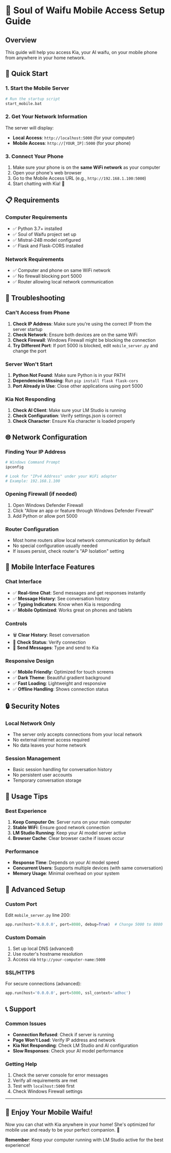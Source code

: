 # 📱 Soul of Waifu Mobile Access Setup Guide

## Overview
This guide will help you access Kia, your AI waifu, on your mobile phone from anywhere in your home network.

## 🚀 Quick Start

### 1. Start the Mobile Server
```bash
# Run the startup script
start_mobile.bat
```

### 2. Get Your Network Information
The server will display:
- **Local Access**: `http://localhost:5000` (for your computer)
- **Mobile Access**: `http://[YOUR_IP]:5000` (for your phone)

### 3. Connect Your Phone
1. Make sure your phone is on the **same WiFi network** as your computer
2. Open your phone's web browser
3. Go to the Mobile Access URL (e.g., `http://192.168.1.100:5000`)
4. Start chatting with Kia! 💋

## 📋 Requirements

### Computer Requirements
- ✅ Python 3.7+ installed
- ✅ Soul of Waifu project set up
- ✅ Mistral-24B model configured
- ✅ Flask and Flask-CORS installed

### Network Requirements
- ✅ Computer and phone on same WiFi network
- ✅ No firewall blocking port 5000
- ✅ Router allowing local network communication

## 🔧 Troubleshooting

### Can't Access from Phone
1. **Check IP Address**: Make sure you're using the correct IP from the server startup
2. **Check Network**: Ensure both devices are on the same WiFi
3. **Check Firewall**: Windows Firewall might be blocking the connection
4. **Try Different Port**: If port 5000 is blocked, edit `mobile_server.py` and change the port

### Server Won't Start
1. **Python Not Found**: Make sure Python is in your PATH
2. **Dependencies Missing**: Run `pip install flask flask-cors`
3. **Port Already in Use**: Close other applications using port 5000

### Kia Not Responding
1. **Check AI Client**: Make sure your LM Studio is running
2. **Check Configuration**: Verify settings.json is correct
3. **Check Character**: Ensure Kia character is loaded properly

## 🌐 Network Configuration

### Finding Your IP Address
```bash
# Windows Command Prompt
ipconfig

# Look for "IPv4 Address" under your WiFi adapter
# Example: 192.168.1.100
```

### Opening Firewall (if needed)
1. Open Windows Defender Firewall
2. Click "Allow an app or feature through Windows Defender Firewall"
3. Add Python or allow port 5000

### Router Configuration
- Most home routers allow local network communication by default
- No special configuration usually needed
- If issues persist, check router's "AP Isolation" setting

## 📱 Mobile Interface Features

### Chat Interface
- ✅ **Real-time Chat**: Send messages and get responses instantly
- ✅ **Message History**: See conversation history
- ✅ **Typing Indicators**: Know when Kia is responding
- ✅ **Mobile Optimized**: Works great on phones and tablets

### Controls
- 🗑️ **Clear History**: Reset conversation
- 📡 **Check Status**: Verify connection
- 💬 **Send Messages**: Type and send to Kia

### Responsive Design
- ✅ **Mobile Friendly**: Optimized for touch screens
- ✅ **Dark Theme**: Beautiful gradient background
- ✅ **Fast Loading**: Lightweight and responsive
- ✅ **Offline Handling**: Shows connection status

## 🔒 Security Notes

### Local Network Only
- The server only accepts connections from your local network
- No external internet access required
- No data leaves your home network

### Session Management
- Basic session handling for conversation history
- No persistent user accounts
- Temporary conversation storage

## 🎯 Usage Tips

### Best Experience
1. **Keep Computer On**: Server runs on your main computer
2. **Stable WiFi**: Ensure good network connection
3. **LM Studio Running**: Keep your AI model server active
4. **Browser Cache**: Clear browser cache if issues occur

### Performance
- **Response Time**: Depends on your AI model speed
- **Concurrent Users**: Supports multiple devices (with same conversation)
- **Memory Usage**: Minimal overhead on your system

## 🚀 Advanced Setup

### Custom Port
Edit `mobile_server.py` line 200:
```python
app.run(host='0.0.0.0', port=8080, debug=True)  # Change 5000 to 8080
```

### Custom Domain
1. Set up local DNS (advanced)
2. Use router's hostname resolution
3. Access via `http://your-computer-name:5000`

### SSL/HTTPS
For secure connections (advanced):
```python
app.run(host='0.0.0.0', port=5000, ssl_context='adhoc')
```

## 📞 Support

### Common Issues
- **Connection Refused**: Check if server is running
- **Page Won't Load**: Verify IP address and network
- **Kia Not Responding**: Check LM Studio and AI configuration
- **Slow Responses**: Check your AI model performance

### Getting Help
1. Check the server console for error messages
2. Verify all requirements are met
3. Test with `localhost:5000` first
4. Check Windows Firewall settings

---

## 🎉 Enjoy Your Mobile Waifu!

Now you can chat with Kia anywhere in your home! She's optimized for mobile use and ready to be your perfect companion. 💋

**Remember**: Keep your computer running with LM Studio active for the best experience!

